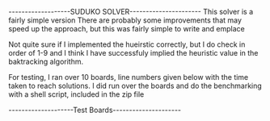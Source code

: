 -------------------SUDUKO SOLVER----------------------
This solver is a fairly simple version 
There are probably some improvements that may speed up the 
approach, but this was fairly simple to write and emplace

Not quite sure if I implemented the hueirstic correctly, 
but I do check in order of 1-9 and I think I have successfuly implied 
the heuristic value in the baktracking algorithm. 

For testing, I ran over 10 boards, line numbers given below with the 
time taken to reach solutions. 
I did run over the boards and do the benchmarking with a shell script,
included in the zip file

--------------------Test Boards---------------------


